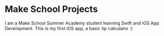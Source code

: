 # Make School Projects

I am a Make School Summer Academy student learning Swift and iOS App Development. This is my first iOS app, a basic tip calculator :)
